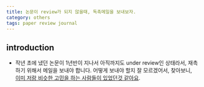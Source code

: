 ```yaml
---
title: 논문이 review가 되지 않을때, 독촉메일을 보내보자. 
category: others
tags: paper review journal
---
```


## introduction 

- 작년 초에 냈던 논문이 1년반이 지나서 아직까지도 under review인 상태라서, 재촉하기 위해서 메일을 보내야 합니다. 어떻게 보내야 할지 잘 모르겠어서, 찾아보니, [이미 저랑 비슷한 고민을 하는 사람들이 있었던것 같아요](https://www.hibrain.net/braincafe/cafes/40/posts/103/articles/293123/replies/293435?pagekey=293123&listType=TOTAL&pagesize=10&sortType=RDT&limit=100&displayType=QNA&siteid=1&page=6). 


